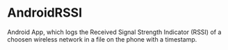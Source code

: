 # AndroidRSSI
Android App, which logs the Received Signal Strength Indicator (RSSI) of a choosen wireless network in a file on the phone with a timestamp.
